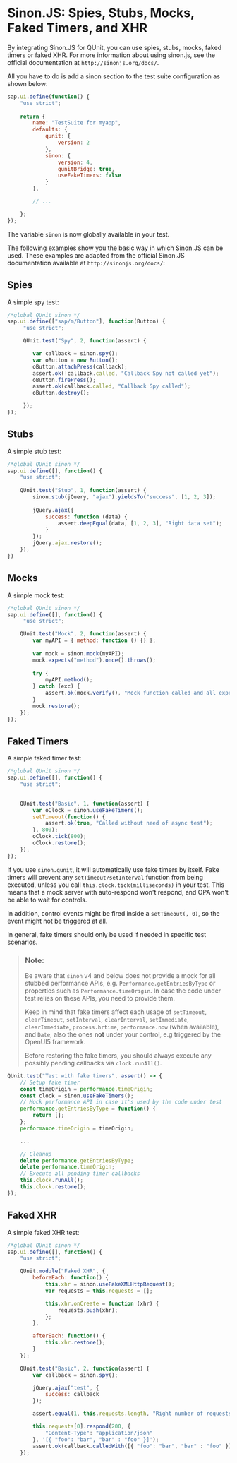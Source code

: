 <!-- loio457eaada68a24187858fd5e8b21a4892 -->

# Sinon.JS: Spies, Stubs, Mocks, Faked Timers, and XHR

By integrating Sinon.JS for QUnit, you can use spies, stubs, mocks, faked timers or faked XHR. For more information about using sinon.js, see the official documentation at `http://sinonjs.org/docs/`.

All you have to do is add a sinon section to the test suite configuration as shown below:

```js
sap.ui.define(function() {
	"use strict";
 
	return {
		name: "TestSuite for myapp",
		defaults: {
			qunit: {
				version: 2
			},
			sinon: {
				version: 4,
				qunitBridge: true,
				useFakeTimers: false
			}
		},

		// ...

	};
});
```

The variable `sinon` is now globally available in your test.

The following examples show you the basic way in which Sinon.JS can be used. These examples are adapted from the official Sinon.JS documentation available at `http://sinonjs.org/docs/`:



<a name="loio457eaada68a24187858fd5e8b21a4892__section_wn1_n3q_f1c"/>

## Spies

A simple spy test:

```js
/*global QUnit sinon */
sap.ui.define(["sap/m/Button"], function(Button) {
	 "use strict";

	 QUnit.test("Spy", 2, function(assert) {

	 	var callback = sinon.spy();
	 	var oButton = new Button();
	 	oButton.attachPress(callback);
	 	assert.ok(!callback.called, "Callback Spy not called yet");
	 	oButton.firePress();
	 	assert.ok(callback.called, "Callback Spy called");
	 	oButton.destroy();

	 });
});
```



<a name="loio457eaada68a24187858fd5e8b21a4892__section_bxx_43q_f1c"/>

## Stubs

A simple stub test:

```js
/*global QUnit sinon */
sap.ui.define([], function() {
 	"use strict";
 
 	QUnit.test("Stub", 1, function(assert) {
 		sinon.stub(jQuery, "ajax").yieldsTo("success", [1, 2, 3]);
 
 		jQuery.ajax({
 			success: function (data) {
 				assert.deepEqual(data, [1, 2, 3], "Right data set"); 
 			}
 		});
 		jQuery.ajax.restore();
 	});
})
```



<a name="loio457eaada68a24187858fd5e8b21a4892__section_mbs_q3q_f1c"/>

## Mocks

A simple mock test:

```js
/*global QUnit sinon */
sap.ui.define([], function() {
	 "use strict";

 	QUnit.test("Mock", 2, function(assert) {
 		var myAPI = { method: function () {} };
 
 		var mock = sinon.mock(myAPI);
		mock.expects("method").once().throws();
 
 		try {
 			myAPI.method();
 		} catch (exc) {
 			assert.ok(mock.verify(), "Mock function called and all expectations are fullfilled");
 		}
 		mock.restore();
 	});
});
```



<a name="loio457eaada68a24187858fd5e8b21a4892__section_FAKETIM"/>

## Faked Timers

A simple faked timer test:

```js
/*global QUnit sinon */
sap.ui.define([], function() {
 	"use strict";

 
 	QUnit.test("Basic", 1, function(assert) {
 		var oClock = sinon.useFakeTimers();
 		setTimeout(function() {
 			assert.ok(true, "Called without need of async test");
 		}, 800);
 		oClock.tick(800);
 		oClock.restore();
 	});
});
```

If you use `sinon.qunit`, it will automatically use fake timers by itself. Fake timers will prevent any `setTimeout/setInterval` function from being executed, unless you call `this.clock.tick(milliseconds)` in your test. This means that a mock server with auto-respond won't respond, and OPA won't be able to wait for controls.

In addition, control events might be fired inside a `setTimeout(, 0)`, so the event might not be triggered at all.

In general, fake timers should only be used if needed in specific test scenarios.

> ### Note:  
> Be aware that `sinon` v4 and below does not provide a mock for all stubbed performance APIs, e.g. `Performance.getEntriesByType` or properties such as `Performance.timeOrigin`. In case the code under test relies on these APIs, you need to provide them.
> 
> Keep in mind that fake timers affect each usage of `setTimeout`, `clearTimeout`, `setInterval`, `clearInterval`, `setImmediate`, `clearImmediate`, `process.hrtime`, `performance.now` \(when available\), and `Date`, also the ones **not** under your control, e.g triggered by the OpenUI5 framework.
> 
> Before restoring the fake timers, you should always execute any possibly pending callbacks via `clock.runAll()`.

```js
QUnit.test("Test with fake timers", assert() => {
    // Setup fake timer
    const timeOrigin = performance.timeOrigin;
    const clock = sinon.useFakeTimers();
    // Mock performance API in case it's used by the code under test
    performance.getEntriesByType = function() {
        return [];
    };
    performance.timeOrigin = timeOrigin;

    ...

    // Cleanup
    delete performance.getEntriesByType;
    delete performance.timeOrigin;
    // Execute all pending timer callbacks
    this.clock.runAll();
    this.clock.restore();
});
```



<a name="loio457eaada68a24187858fd5e8b21a4892__section_mfx_g3q_f1c"/>

## Faked XHR

A simple faked XHR test:

```js
/*global QUnit sinon */
sap.ui.define([], function() {
	"use strict";

	QUnit.module("Faked XHR", {
		beforeEach: function() {
			this.xhr = sinon.useFakeXMLHttpRequest();
			var requests = this.requests = [];

			this.xhr.onCreate = function (xhr) {
				requests.push(xhr);
			};
		},

		afterEach: function() {
			this.xhr.restore();
		}
	});

	QUnit.test("Basic", 2, function(assert) {
		var callback = sinon.spy();

		jQuery.ajax("test", {
			success: callback
		});

		assert.equal(1, this.requests.length, "Right number of requests");

		this.requests[0].respond(200, {
			"Content-Type": "application/json"
		}, '[{ "foo": "bar", "bar" : "foo" }]');
		assert.ok(callback.calledWith([{ "foo": "bar", "bar" : "foo" }]), "Data is called right");
	});
```

